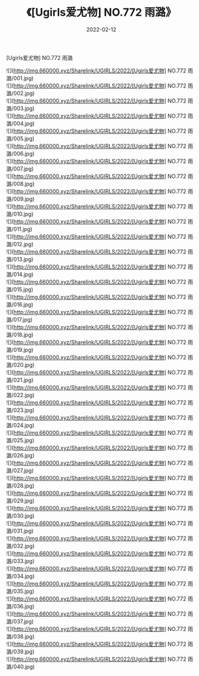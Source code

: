 ﻿---
layout: post
title:  《[Ugirls爱尤物] NO.772 雨潞》
date:   2022-02-12
img: http://img.660000.xyz/Sharelink/UGIRLS/2022/[Ugirls爱尤物] NO.772 雨潞/000.jpg
categories: [美女, 清纯, 唯美]
---

[Ugirls爱尤物] NO.772 雨潞

 ![](http://img.660000.xyz/Sharelink/UGIRLS/2022/[Ugirls爱尤物] NO.772 雨潞/001.jpg) <br>![](http://img.660000.xyz/Sharelink/UGIRLS/2022/[Ugirls爱尤物] NO.772 雨潞/002.jpg) <br>![](http://img.660000.xyz/Sharelink/UGIRLS/2022/[Ugirls爱尤物] NO.772 雨潞/003.jpg) <br>![](http://img.660000.xyz/Sharelink/UGIRLS/2022/[Ugirls爱尤物] NO.772 雨潞/004.jpg) <br>![](http://img.660000.xyz/Sharelink/UGIRLS/2022/[Ugirls爱尤物] NO.772 雨潞/005.jpg) <br>![](http://img.660000.xyz/Sharelink/UGIRLS/2022/[Ugirls爱尤物] NO.772 雨潞/006.jpg) <br>![](http://img.660000.xyz/Sharelink/UGIRLS/2022/[Ugirls爱尤物] NO.772 雨潞/007.jpg) <br>![](http://img.660000.xyz/Sharelink/UGIRLS/2022/[Ugirls爱尤物] NO.772 雨潞/008.jpg) <br>![](http://img.660000.xyz/Sharelink/UGIRLS/2022/[Ugirls爱尤物] NO.772 雨潞/009.jpg) <br>![](http://img.660000.xyz/Sharelink/UGIRLS/2022/[Ugirls爱尤物] NO.772 雨潞/010.jpg) <br>![](http://img.660000.xyz/Sharelink/UGIRLS/2022/[Ugirls爱尤物] NO.772 雨潞/011.jpg) <br>![](http://img.660000.xyz/Sharelink/UGIRLS/2022/[Ugirls爱尤物] NO.772 雨潞/012.jpg) <br>![](http://img.660000.xyz/Sharelink/UGIRLS/2022/[Ugirls爱尤物] NO.772 雨潞/013.jpg) <br>![](http://img.660000.xyz/Sharelink/UGIRLS/2022/[Ugirls爱尤物] NO.772 雨潞/014.jpg) <br>![](http://img.660000.xyz/Sharelink/UGIRLS/2022/[Ugirls爱尤物] NO.772 雨潞/015.jpg) <br>![](http://img.660000.xyz/Sharelink/UGIRLS/2022/[Ugirls爱尤物] NO.772 雨潞/016.jpg) <br>![](http://img.660000.xyz/Sharelink/UGIRLS/2022/[Ugirls爱尤物] NO.772 雨潞/017.jpg) <br>![](http://img.660000.xyz/Sharelink/UGIRLS/2022/[Ugirls爱尤物] NO.772 雨潞/018.jpg) <br>![](http://img.660000.xyz/Sharelink/UGIRLS/2022/[Ugirls爱尤物] NO.772 雨潞/019.jpg) <br>![](http://img.660000.xyz/Sharelink/UGIRLS/2022/[Ugirls爱尤物] NO.772 雨潞/020.jpg) <br>![](http://img.660000.xyz/Sharelink/UGIRLS/2022/[Ugirls爱尤物] NO.772 雨潞/021.jpg) <br>![](http://img.660000.xyz/Sharelink/UGIRLS/2022/[Ugirls爱尤物] NO.772 雨潞/022.jpg) <br>![](http://img.660000.xyz/Sharelink/UGIRLS/2022/[Ugirls爱尤物] NO.772 雨潞/023.jpg) <br>![](http://img.660000.xyz/Sharelink/UGIRLS/2022/[Ugirls爱尤物] NO.772 雨潞/024.jpg) <br>![](http://img.660000.xyz/Sharelink/UGIRLS/2022/[Ugirls爱尤物] NO.772 雨潞/025.jpg) <br>![](http://img.660000.xyz/Sharelink/UGIRLS/2022/[Ugirls爱尤物] NO.772 雨潞/026.jpg) <br>![](http://img.660000.xyz/Sharelink/UGIRLS/2022/[Ugirls爱尤物] NO.772 雨潞/027.jpg) <br>![](http://img.660000.xyz/Sharelink/UGIRLS/2022/[Ugirls爱尤物] NO.772 雨潞/028.jpg) <br>![](http://img.660000.xyz/Sharelink/UGIRLS/2022/[Ugirls爱尤物] NO.772 雨潞/029.jpg) <br>![](http://img.660000.xyz/Sharelink/UGIRLS/2022/[Ugirls爱尤物] NO.772 雨潞/030.jpg) <br>![](http://img.660000.xyz/Sharelink/UGIRLS/2022/[Ugirls爱尤物] NO.772 雨潞/031.jpg) <br>![](http://img.660000.xyz/Sharelink/UGIRLS/2022/[Ugirls爱尤物] NO.772 雨潞/032.jpg) <br>![](http://img.660000.xyz/Sharelink/UGIRLS/2022/[Ugirls爱尤物] NO.772 雨潞/033.jpg) <br>![](http://img.660000.xyz/Sharelink/UGIRLS/2022/[Ugirls爱尤物] NO.772 雨潞/034.jpg) <br>![](http://img.660000.xyz/Sharelink/UGIRLS/2022/[Ugirls爱尤物] NO.772 雨潞/035.jpg) <br>![](http://img.660000.xyz/Sharelink/UGIRLS/2022/[Ugirls爱尤物] NO.772 雨潞/036.jpg) <br>![](http://img.660000.xyz/Sharelink/UGIRLS/2022/[Ugirls爱尤物] NO.772 雨潞/037.jpg) <br>![](http://img.660000.xyz/Sharelink/UGIRLS/2022/[Ugirls爱尤物] NO.772 雨潞/038.jpg) <br>![](http://img.660000.xyz/Sharelink/UGIRLS/2022/[Ugirls爱尤物] NO.772 雨潞/039.jpg) <br>![](http://img.660000.xyz/Sharelink/UGIRLS/2022/[Ugirls爱尤物] NO.772 雨潞/040.jpg) <br>